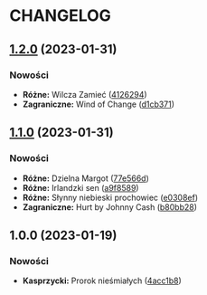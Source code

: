 # CHANGELOG

## [1.2.0](https://github.com/matiusz/songbook/compare/v1.1.0...v1.2.0) (2023-01-31)


### Nowości

* **Różne:** Wilcza Zamieć ([4126294](https://github.com/matiusz/songbook/commit/412629462cd41edd26307ec7c821cc219d042750))
* **Zagraniczne:** Wind of Change ([d1cb371](https://github.com/matiusz/songbook/commit/d1cb371d5f09de64017bb33bb2e167ee0ba6ae49))

## [1.1.0](https://github.com/matiusz/songbook/compare/1.0.0...v1.1.0) (2023-01-31)


### Nowości

* **Różne:** Dzielna Margot ([77e566d](https://github.com/matiusz/songbook/commit/77e566d3a4b83cb3210310867f99f0b554b6308f))
* **Różne:** Irlandzki sen ([a9f8589](https://github.com/matiusz/songbook/commit/a9f85891b358c6f8e7479dabf318fc8a97e32a5e))
* **Różne:** Słynny niebieski prochowiec ([e0308ef](https://github.com/matiusz/songbook/commit/e0308efc5b7c5cd3125a81d015da7dbe159163f8))
* **Zagraniczne:** Hurt by Johnny Cash ([b80bb28](https://github.com/matiusz/songbook/commit/b80bb28d148fe3921647f62d6cf9ec8a4e358cbf))

## 1.0.0 (2023-01-19)


### Nowości

* **Kasprzycki:** Prorok nieśmiałych ([4acc1b8](https://github.com/matiusz/songbook/commit/4acc1b8a18b3a9738f46618bc303f419ce699350))
